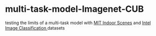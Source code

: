 # multi-task-model-Imagenet-CUB
testing the limits of a multi-task model with [MIT Indoor Scenes](https://www.kaggle.com/datasets/itsahmad/indoor-scenes-cvpr-2019)  and 
[Intel Image Classification ]([https://data.caltech.edu/records/65de6-vp158](https://www.kaggle.com/datasets/puneet6060/intel-image-classification)) datasets

